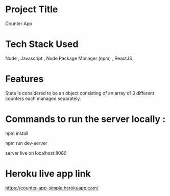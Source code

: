 # Project Title

Counter App

# Tech Stack Used 

Node , Javascript , Node Package Manager (npm) , ReactJS

# Features

State is considered to be an object consisting of an array of 3 different counters each managed separately.

# Commands to run the server locally :

npm install
   
npm run dev-server
   
server live on localhost:8080

# Heroku live app link

https://counter-app-simple.herokuapp.com/

